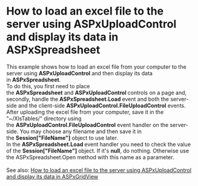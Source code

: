 # How to load an excel file to the server using ASPxUploadControl and display its data in ASPxSpreadsheet


This example shows how to load an excel file from your computer to the server using <strong>ASP</strong><strong>xUploadControl</strong> and then display its data in <strong>ASPxSpreadsheet</strong>.<br>To do this, you first need to place the <strong>ASPxSpreadsheet</strong> and <strong>ASPxUploadControl </strong>controls on a page and, secondly, handle the<strong> ASPxSpreadsheet.Load </strong>event and both the server-side and the client-side <strong>ASPxUploadControl</strong><strong>.FileUploadControl</strong> events.<br>After uploading the excel file from your computer, save it in the "~/XlsTables/" directory using the <strong>ASPxUploadControl.FileUploadControl</strong> event handler on the server-side. You may choose any filename and then save it in the <strong>Session["FileName"]</strong> object to use later.<br>In the <strong>ASPxSpreadsheet.<strong>Load </strong></strong>event handler you need to check the value of the <strong>Session</strong><strong>[</strong><strong>"</strong><strong>FileName</strong><strong>"</strong><strong>]</strong><strong> </strong>object. If it's <strong>null</strong>, do nothing. Otherwise use the ASPxSpreadsheet.Open method with this name as a parameter.<br><br>See also: <a href="https://www.devexpress.com/Support/Center/p/E5199">How to load an excel file to the server using ASPxUploadControl and display its data in ASPxGridView</a>

<br/>


